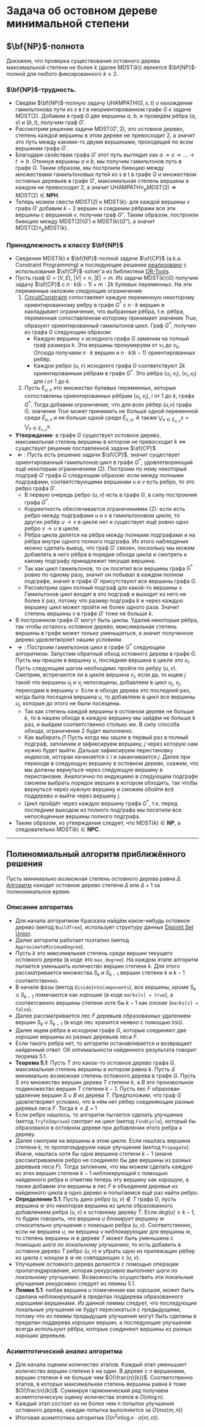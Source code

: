 # Задача об остовном дереве минимальной степени

## $\bf{NP}$-полнота
Докажем, что проверка существования остовного дерева максимальной степени не более $k$ (далее $\textsf{MDST}(k)$) является $\bf{NP}$-полной для любого фиксированного $k \ge 2$.

### $\bf{NP}$-трудность.
* Сведём $\bf{NP}$-полную задачу $\textsf{UHAMPATH}(G, s, t)$ о нахождении гамильтонова пути из $s$ в $t$ в неориентированном графе $G$ к задаче $\textsf{MDST}(2)$. Добавим в граф $G$ две вершины $a$, $b$, и проведём рёбра $(a,s)$ и $(b, t)$, получим граф $G'$. 
* Рассмотрим решение задачи $\textsf{MDST}(G', 2)$, это остовное дерево, степень каждой вершины в этом дереве не превосходит 2, а значит это путь между какими-то двумя вершинами, проходящий по всем вершинам графа $G'$. 
* Благодаря свойствам графа $G'$ этот путь выглядит как $a \rightarrow s \rightarrow \dots \rightarrow t \rightarrow b$. Откинув вершины $a$ и $b$, мы получим гамильтонов путь в графе $G$. Таким образом, мы построили биекцию между множествами гамильтоновых путей из s в t в графе $G$ и множеством остовных деревьев в графе $G'$, максимальная степень вершины в каждом не превосходит 2, а значит $\textsf{UHAMPATH} \le_p \textsf{MDST}(2) \Rightarrow \textsf{MDST}(2) \in \textbf{NPH}$.
* Теперь можем свести $\textsf{MDST}(2)$ к $\textsf{MDST}(k)$: для каждой вершины $v$ графа $G'$ добавим $k-2$ вершин и соединим рёбрами все эти вершины с вершиной $v$, получим граф $G''$. Таким образом, построили биекцию между $\textsf{MDST}(2)(G')$ и $\textsf{MDST}(k)(G'')$, а значит $\textsf{MDST}(2) \le_p \textsf{MDST}(k)$.

### Принадлежность к классу $\bf{NP}$
* Сведение $\textsf{MDST}(k)$ к $\bf{NP}$-полной задаче $\sf{CP}$ (a.k.a. Constraint Programming) и последующее решение [реализовано](tests/checks/optimal.cpp) с использование $\sf{CP}$-solver'а из библиотеки [OR-Tools](https://developers.google.com/optimization).
* Пусть граф $G=(V,E)$, $|V|=n$, $|E|=m$. Из задачи $\textsf{MDST}(k)(G)$ получим задачу $\sf{CP}$ с $n \cdot k(k-1) + m\cdot 2k$ булевых переменных. На эти переменные наложим следующие ограничения:
    1. [CircuitConstraint](https://github.com/google/or-tools/blob/82750ac12f1ee5354e1c7869894d9af3508778f2/ortools/sat/cp_model.h#LL858C21-L858C41) сопоставляет каждую переменную некоторому ориентированному ребру в графе $G^*$ с $n \cdot k$ вершин и накладывает ограничение, что выбранные рёбра, т.е. рёбра, переменная сопоставленная которому принимает значение $True$, образуют ориентированный гамильтонов цикл. Граф $G^*$, получен из графа $G$ следующим образом:
        * Каждую вершину $v$ исходного графа $G$ заменим на полный граф размера $k$. Эти вершины пронумеруем от $v_1$ до $v_k$. Отсюда получаем $n \cdot k$ вершин и $n \cdot k(k-1)$ ориентированных ребёр.
        * Каждое ребро $(u,v)$ исходного графа $G$ соответствуют $2k$ ориентированным рёбрам в графе $G^*$. Это рёбра $(u_i, v_i)$, $(v_i, u_i)$ для $i$ от $1$ до $k$.
    2. Пусть $E_{u,v}$ это множество булевых переменных, которые сопоставлены ориентированных рёбрам $(u_i, v_i)$, $i$ от $1$ до $k$, графа $G^*$. Тогда добавим ограничение, что для всех рёбер (u,v) графа $G$, значение $True$ может принимать не больше одной переменной среди $E_{u,v}$ и не больше одной среди $E_{v,u}$. А также $\bigvee_{x \in E_{u,v}} x = \bigvee_{x \in E_{v,u}} x$.
* **Утверждение**: в графе $G$ существует остовное дерево, максимальная степень вершины в котором не превосходит $k$ $\Leftrightarrow$ существует решение поставленной задачи $\sf{CP}$.
* $\Leftarrow:$ Пусть есть решение задачи $\sf{CP}$, значит существует ориентированный гамильтонов цикл в графе $G^*$, удовлетворяющий ещё некоторым ограничениям (2). Построим по нему некоторый подграф $G'$ графа $G$ следующим образом: если между полными подграфами, соответствующими вершинам $u$ и $v$ есть ребро, то это ребро графа $G'$.
    * В первую очередь ребро $(u, v)$ есть в графе $G$, в силу построения графа $G^*$.
    * Корректность обеспечивается ограничениями (2): если есть ребро между подграфами $u$ и $v$ в гамильтоновом цикле, то других ребёр $u \rightarrow v$ в цикле нет и существует ещё ровно одно ребро $v \rightarrow u$ в цикле.
    * Рёбра цикла делятся на рёбра между полными подграфами и на рёбра внутри одного полного подграфа. Из этого наблюдения можно сделать вывод, что граф $G'$ связен, поскольку мы можем добавлять в него рёбра в порядке обхода цикла и смотреть к какому подграфу принадлежит текущая вершина.
    * Так как цикл гамильтонов, то он посетил все вершины графа $G^*$ ровно по одному разу, значит он побывал в каждом полном подграфе, значит в графе $G'$ присутствуют все вершины графа $G$. 
    * Рассмотрим один полный подграф для какой-то вершины $v$. Гамильтонов цикл входит в это подграф и выходит из него не более $k$ раз, потому что размер подграфа $k$ и через каждую вершину цикл может пройти не более одного раза. Значит степень вершины $v$ в графе $G'$ тоже не больше $k$.
* В построенном графе $G'$ могут быть циклы. Удалив некоторые рёбра, так чтобы осталось остовное дерево, максимальная степень вершины в графе может только уменьшиться, а значит полученное дерево удовлетворяет нашим условиям.
* $\Rightarrow:$ Построим гамильтонов цикл в графе $G^*$ следующим алгоритмом. Запустим обратный обход остовного дерева в графе $G$. Пусть мы пришли в вершину $u$, последняя вершина в цикле это $u_i$. Пусть следующим шагом необходимо пройти по ребру $(u,v)$. Смотрим, встречается ли в цикле вершина $v_i$, если да, то ищем $j$ такой что вершины $u_j$ и $v_j$ непосещены, добавляем в цикл $u_j$, $v_j$, переходим в вершину $v$. Если в обходе дерева это последний раз, когда была посещена вершина $u$, то добавляем в цикл все вершины $u_i$, которые до этого не были посещены.
    * Так как степень каждой вершины в остовном дереве не больше $k$, то в нашем обходе в каждую вершину мы зайдём не больше $k$ раз, и выйдем соответственно столько же. В силу способа обхода, ограничение 2 будет выполнено.
    * Как выбирать $j$? Пусть когда мы зашли в первый раз в полный подграф, запомним и зафиксируем вершину, $j$ через которую нам нужно будет выйти. Дальше зафиксируем перестановку индексов, которая начинается с $i$ и заканчивается $j$. Далее при переходе в следующую вершину в остовном дереве, скажем, что мы должны вернуться через следующую вершину в перестановке. Аналогично по индукциию в следующем подграфе сможем выбрать порядок вершин в котором обходить, так чтобы вернуться через нужную вершину и сможем обойти всё поддерево и выйти через вершину $j$.
    * Цикл пройдёт через каждую вершину графа $G^*$, т.к. перед последним выходом из полного подграфа мы посетили все непосёщенные вершины полного подграфа.
* Таким образом, из утверждения следует, что $\textsf{MDST}(k) \in \textbf{NP}$, а следовательно $\textsf{MDST}(k) \in \textbf{NPC}$.
---
## Полиномиальный алгоритм приближённого решения
Пусть минимально возможная степень остовного дерева равна $\Delta$. [Алгоритм](src/spanning_tree.cpp) находит остовное дерево степени $\Delta$ или $\Delta + 1$ за полиномиальное время.
### Описание алгоритма
* Для начала алгоритмом Краскала найдём какое-нибудь остовное дерево (метод `BuildTree`), использует структуру данных [Disjoint Set Union](src/dsu.cpp).
* Далее алгоритм работает поэтапно (метод `ApproximateMinimumDegree`).
* Пусть $k$ это максимальная степень среди вершин текущего остовного дерева (в коде это `max_degree`). На каждом этапе алгоритм пытается уменьшить количество вершин степени $k$. Для этого рассматривается множества $S_k$ и $S_{k-1}$ вершин степени $k$ и $k-1$ соответственно. 
* В начале фазы (метод `DivideIntoComponents`), все вершины, кроме $S_k \cup S_{k-1}$ помечаются как *хорошие* (в коде `marks[v] = true`), а соответсвенно вершины степени хотя бы $k-1$ как *плохие* (`marks[v] = false`). 
* Далее рассматривается лес $F$ деревьев образованных удалением вершин $S_k \cup S_{k-1}$ (в коде лес хранится неявно с помощью `DSU`).
* Далее ищем рёбра в исходном графе $G$, которые соединяют две *хорошие* вершины из разных деревьев леса $F$. 
* Если такого ребра нет, то алгоритм останавливается и возвращает найденный ответ. Об оптимальности найденного результата говорит теорема 5.1.
* **Теорема 5.1**: Пусть $T$ это какое-то остовное дерево графа $G$, максимальная степень вершины в котором равна $k$. Пусть $\Delta$ минимально возможная степень остовного дерева в графе $G$. Пусть $S$ это множество вершин дерева $T$ степени $k$, а $B$ это произвольное подмножество вершин $T$ степени $k-1$. Пусть лес $F$ образован удаление вершин $S \cup B$ из дерева $T$. Предположим, что граф $G$ удовлетворяет условию, что в нём нет рёбер соединяющие разные деревья леса $F$. Тогда $k \le \Delta+1$ 
* Если ребро нашлось, то алгоритм пытается сделать улучшение (метод `TryToImprove`) смотрит на цикл (метод `FindCycle`), который бы образовался в остовном дереве при добавлении этого ребра к дереву. 
* Далее смотрим на вершины в этом цикле. Если нашлась вершина степени $k$, то *пропагандируем* наше улучшение (метод `Propagate`). Иначе, нашлась хотя бы одна вершина степени $k-1$ (иначе рассматриваемое ребро не соединяло бы две вершины из разных деревьев леса $F$). Тогда запомним, что мы можем сделать каждую из этих вершин степени $k-1$ *неблокирующей* с помощью найденного ребра и отметим теперь эту вершину как *хорошую*, а также добавим эти вершины в лес $F$ и объединим деревья из найденного цикла в одно дерево и попытаемся ещё раз найти ребро. 
* **Определение 5.1**: Пусть дано ребро $(u,v)\notin T$ графа $G$, пусть вершина $w$ это некоторая вершина из цикла образованного добавлением ребра $(u,v)$ к остовному дереву $T$. Если $deg(u) \ge k-1$, то будем говорить, что вершина $u$ *блокирует* вершину $w$ относительно улучшения с помощью ребра $(u,v)$. Соответственно, если ни вершина $u$, ни вершина $v$ *неблокирующие* для вершины $w$, то степень вершины $w$ в дереве $T$ может быть уменьшена с помощью *шага по локальному улучшению*, то есть добавить в остовное дерево $T$ ребро $(u,v)$ и убрать одно из прилежащих рёбер из цикла с концом в $w$ не совпадающих с $(u,v)$.
* Улучшение остовного дерева делаются с помощью операции *пропагандирования*, которая рекурсивно выполняет *шаги по локальному улучшению*. Возможность осуществить эти локальные улучшения рекурсивно следует из леммы 5.1.
* **Лемма 5.1**: любая вершина $u$ помеченная как *хорошая*, может быть сделана *неблокирующей* в пределах поддерева образованного *хорошими* вершинами. Из данной леммы следует, что последующие локальные улучшения не будут пересекаться с предыдущими, потому что из леммы предыдущие улучшения могут быть сделаны в пределан поддерева *хороших* вершин, а последующие улучшения всегда используют рёбра, которые соединяют вершины из разных *хороших* деревьев. 

### Асимптотический анализ алгоритма
* Для начала оценим количество этапов. Каждый этап уменьшает количество вершин степени $k$ на один. В дереве с $n$ вершинами, вершин степени $k$ не больше чем $O(\frac{n}{k})$. Соответственно этапов, в которых максимальная степень вершины равна $k$ тоже $O(\frac{n}{k})$. Суммируя гармонический ряд получаем асимптотическую оценку количества этапов в $O(n \log n)$. 
* Каждый этап состоит из не более чем $n$ попыток улучшения остовного дерева, каждая попытка выполняется за $O(m \alpha(m, n))$
* Итоговая асимптотика алгоритма $O(n^2m\log n \cdot \alpha(m,n))$.
